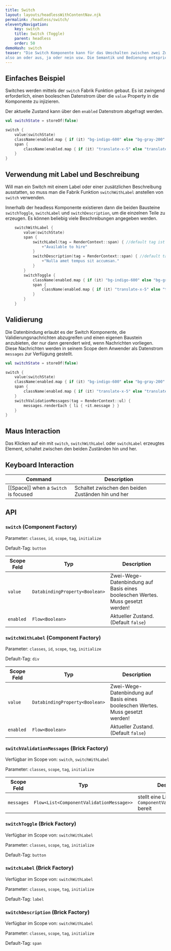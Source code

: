 ```yaml
---
title: Switch
layout: layouts/headlessWithContentNav.njk
permalink: /headless/switch/
eleventyNavigation:
    key: switch
    title: Switch (Toggle)
    parent: headless
    order: 50
demoHash: switch
teaser: "Die Switch Komponente kann für das Umschalten zwischen zwei Zuständen verwendet werden, 
also an oder aus, ja oder nein usw. Die Semantik und Bedienung entspricht der einer einzelnen Checkbox."
---
```


## Einfaches Beispiel

Switches werden mittels der ``switch`` Fabrik Funktion gebaut. Es ist zwingend erforderlich, einen booleschen 
Datenstrom über die ``value`` Property in die Komponente zu injizieren.

Der aktuelle Zustand kann über den ``enabled`` Datenstrom abgefragt werden.

```kotlin
val switchState = storeOf(false)

switch {
    value(switchState)
    className(enabled.map { if (it) "bg-indigo-600" else "bg-gray-200" })
    span {
        className(enabled.map { if (it) "translate-x-5" else "translate-x-0" })
    }
}
```

## Verwendung mit Label und Beschreibung

Will man ein Switch mit einem Label oder einer zusätzlichen Beschreibung ausstatten, so muss man die Fabrik Funktion
``switchWithLabel`` anstellen von ``switch`` verwenden.

Innerhalb der headless Komponente existieren dann die beiden Bausteine ``switchToggle``, ``switchLabel`` und
``switchDescription``, um die einzelnen Teile zu erzeugen. Es können beliebig viele Beschreibungen angegeben werden.

```kotlin
    switchWithLabel {
        value(switchState)
        span {
            switchLabel(tag = RenderContext::span) { //default tag ist ``label``
                +"Available to hire"
            }
            switchDescription(tag = RenderContext::span) { //default tag ist ``p``
                +"Nulla amet tempus sit accumsan."
            }
        }
        switchToggle {
            className(enabled.map { if (it) "bg-indigo-600" else "bg-gray-200" })
            span {
                className(enabled.map { if (it) "translate-x-5" else "translate-x-0" })
            }
        }
    }
```

## Validierung

Die Datenbindung erlaubt es der Switch Komponente, die Validierungsnachrichten abzugreifen und einen eigenen Baustein
anzubieten, der nur dann gerendert wird, wenn Nachrichten vorliegen. Diese Nachrichten werden in seinem Scope 
dem Anwender als Datenstrom `messages` zur Verfügung gestellt.


```kotlin
val switchState = storeOf(false)

switch {
    value(switchState)
    className(enabled.map { if (it) "bg-indigo-600" else "bg-gray-200" })
    span {
        className(enabled.map { if (it) "translate-x-5" else "translate-x-0" })
    }
    switchValidationMessages(tag = RenderContext::ul) { 
        messages.renderEach { li { +it.message } }
    }
}
```

## Maus Interaction

Das Klicken auf ein mit ``switch``, ``switchWithLabel`` oder ``switchLabel`` erzeugtes Element, schaltet zwischen den
beiden Zuständen hin und her.

## Keyboard Interaction

| Command                              | Description                                        |
|--------------------------------------|----------------------------------------------------|
| [[Space]] when a `Switch` is focused | Schaltet zwischen den beiden Zuständen hin und her |

## API

### `switch` (Component Factory)

Parameter: `classes`, `id`, `scope`, `tag`, `initialize`

Default-Tag: `button`

| Scope Feld | Typ                            | Description                                                                    |
|------------|--------------------------------|--------------------------------------------------------------------------------|
| `value`    | `DatabindingProperty<Boolean>` | Zwei-Wege-Datenbindung auf Basis eines booleschen Wertes. Muss gesetzt werden! |
| `enabled`  | `Flow<Boolean>`                | Aktueller Zustand. (Default `false`)                                           |


### `switchWithLabel` (Component Factory)

Parameter: `classes`, `id`, `scope`, `tag`, `initialize`

Default-Tag: `div`

| Scope Feld | Typ                            | Description                                                                    |
|------------|--------------------------------|--------------------------------------------------------------------------------|
| `value`    | `DatabindingProperty<Boolean>` | Zwei-Wege-Datenbindung auf Basis eines booleschen Wertes. Muss gesetzt werden! |
| `enabled`  | `Flow<Boolean>`                | Aktueller Zustand. (Default `false`)                                           |


### `switchValidationMessages` (Brick Factory)

Verfügbar im Scope von: `switch`, `switchWithLabel`

Parameter: `classes`, `scope`, `tag`, `initialize`

| Scope Feld | Typ                                      | Description                                                   |
|------------|------------------------------------------|---------------------------------------------------------------|
| `messages` | `Flow<List<ComponentValidationMessage>>` | stellt eine Liste von ``ComponentValidationMessage`` bereit   |


### `switchToggle` (Brick Factory)

Verfügbar im Scope von: ``switchWithLabel``

Parameter: `classes`, `scope`, `tag`, `initialize`

Default-Tag: `button`


### `switchLabel` (Brick Factory)

Verfügbar im Scope von: ``switchWithLabel``

Parameter: `classes`, `scope`, `tag`, `initialize`

Default-Tag: `label`


### `switchDescription` (Brick Factory)

Verfügbar im Scope von: ``switchWithLabel``

Parameter: `classes`, `scope`, `tag`, `initialize`

Default-Tag: `span`
